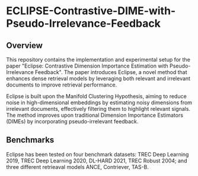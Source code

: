 # ECLIPSE-Contrastive-DIME-with-Pseudo-Irrelevance-Feedback


## Overview
This repository contains the implementation and experimental setup for the paper "Eclipse: Contrastive Dimension Importance Estimation with Pseudo-Irrelevance Feedback". The paper introduces Eclipse, a novel method that enhances dense retrieval models by leveraging both relevant and irrelevant documents to improve retrieval performance.

Eclipse is built upon the Manifold Clustering Hypothesis, aiming to reduce noise in high-dimensional embeddings by estimating noisy dimensions from irrelevant documents, effectively filtering them to highlight relevant signals. The method improves upon traditional Dimension Importance Estimators (DIMEs) by incorporating pseudo-irrelevant feedback.

## Benchmarks
Eclipse has been tested on four benchmark datasets: TREC Deep Learning 2019, TREC Deep Learning 2020, DL-HARD 2021, TREC Robust 2004; and three different retrieaval models ANCE, Contriever, TAS-B. 
